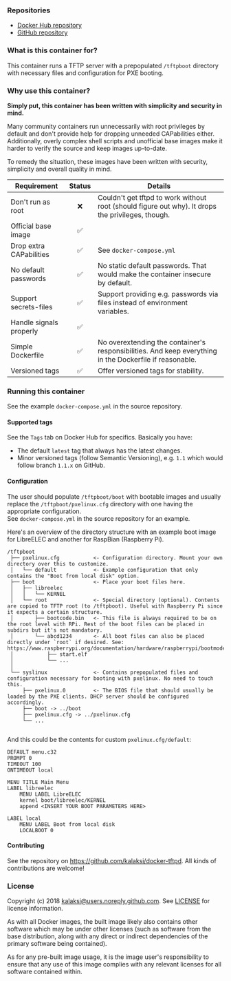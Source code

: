 
### Repositories
- [Docker Hub repository](https://hub.docker.com/r/kalaksi/tftpd/)
- [GitHub repository](https://github.com/kalaksi/docker-tftpd)

### What is this container for?
This container runs a TFTP server with a prepopulated ```/tftpboot``` directory with necessary files and configuration for PXE booting.

### Why use this container?
**Simply put, this container has been written with simplicity and security in mind.**

Many community containers run unnecessarily with root privileges by default and don't provide help for dropping unneeded CAPabilities either.
Additionally, overly complex shell scripts and unofficial base images make it harder to verify the source and keep images up-to-date.  

To remedy the situation, these images have been written with security, simplicity and overall quality in mind.

|Requirement              |Status|Details|
|-------------------------|:----:|-------|
|Don't run as root        |❌    | Couldn't get tftpd to work without root (should figure out why). It drops the privileges, though.|
|Official base image      |✅    | |
|Drop extra CAPabilities  |✅    | See ```docker-compose.yml``` |
|No default passwords     |✅    | No static default passwords. That would make the container insecure by default. |
|Support secrets-files    |✅    | Support providing e.g. passwords via files instead of environment variables. |
|Handle signals properly  |✅    | |
|Simple Dockerfile        |✅    | No overextending the container's responsibilities. And keep everything in the Dockerfile if reasonable. |
|Versioned tags           |✅    | Offer versioned tags for stability.|

### Running this container
See the example ```docker-compose.yml``` in the source repository.

#### Supported tags
See the ```Tags``` tab on Docker Hub for specifics. Basically you have:
- The default ```latest``` tag that always has the latest changes.
- Minor versioned tags (follow Semantic Versioning), e.g. ```1.1``` which would follow branch ```1.1.x``` on GitHub.

#### Configuration
The user should populate ```/tftpboot/boot``` with bootable images and usually replace the ```/tftpboot/pxelinux.cfg``` directory with one having the appropriate configuration.  
See ```docker-compose.yml``` in the source repository for an example.  

Here's an overview of the directory structure with an example boot image for LibreELEC and another for RaspBian (Raspberry Pi).
```
/tftpboot
 ├── pxelinux.cfg           <- Configuration directory. Mount your own directory over this to customize.
 │   └── default            <- Example configuration that only contains the "Boot from local disk" option.
 ├── boot                   <- Place your boot files here.
 │   ├── libreelec
 │   │   └── KERNEL
 │   └── root               <- Special directory (optional). Contents are copied to TFTP root (to /tftpboot). Useful with Raspberry Pi since it expects a certain structure. 
 │       ├── bootcode.bin   <- This file is always required to be on the root level with RPi. Rest of the boot files can be placed in subdirs but it's not mandatory.
 │       └── abcd1234       <- All boot files can also be placed directly under `root` if desired. See: https://www.raspberrypi.org/documentation/hardware/raspberrypi/bootmodes/net.md
 │           ├── start.elf     
 │           └── ...
 │
 └── syslinux               <- Contains prepopulated files and configuration necessary for booting with pxelinux. No need to touch this.
     ├── pxelinux.0         <- The BIOS file that should usually be loaded by the PXE clients. DHCP server should be configured accordingly.
     ├── boot -> ../boot
     ├── pxelinux.cfg -> ../pxelinux.cfg   
     └── ...
 
```
  
And this could be the contents for custom ```pxelinux.cfg/default```:
```
DEFAULT menu.c32
PROMPT 0
TIMEOUT 100
ONTIMEOUT local

MENU TITLE Main Menu
LABEL libreelec
    MENU LABEL LibreELEC
    kernel boot/libreelec/KERNEL
    append <INSERT YOUR BOOT PARAMETERS HERE>

LABEL local
    MENU LABEL Boot from local disk
    LOCALBOOT 0
```

#### Contributing
See the repository on <https://github.com/kalaksi/docker-tftpd>.
All kinds of contributions are welcome!

### License
Copyright (c) 2018 kalaksi@users.noreply.github.com. See [LICENSE](https://github.com/kalaksi/docker-airsonic/blob/master/LICENSE) for license information.  

As with all Docker images, the built image likely also contains other software which may be under other licenses (such as software from the base distribution, along with any direct or indirect dependencies of the primary software being contained).  
  
As for any pre-built image usage, it is the image user's responsibility to ensure that any use of this image complies with any relevant licenses for all software contained within.
